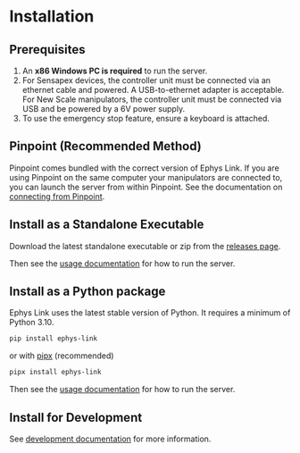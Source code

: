# Installation

## Prerequisites

1. An **x86 Windows PC is required** to run the server.
2. For Sensapex devices, the controller unit must be connected via an ethernet
   cable and powered. A USB-to-ethernet adapter is acceptable. For New Scale manipulators,
   the controller unit must be connected via USB and be powered by a 6V power
   supply.
3. To use the emergency stop feature, ensure a keyboard is attached.

## Pinpoint (Recommended Method)

Pinpoint comes bundled with the correct version of Ephys Link. If you are using Pinpoint on the same computer your
manipulators are connected to, you can launch the server from within Pinpoint. See the documentation
on [connecting from Pinpoint](../usage/using_ephys_link.md#connecting-to-pinpoint).

## Install as a Standalone Executable

Download the latest standalone executable or zip from the [releases page](https://github.com/VirtualBrainLab/ephys-link/releases/latest).

Then see the [usage documentation](../usage/starting_ephys_link.md) for how to run the server.

## Install as a Python package

Ephys Link uses the latest stable version of Python. It requires a minimum of Python 3.10.

```bash
pip install ephys-link
```

or with [pipx](https://pipx.pypa.io/stable/) (recommended)

```bash
pipx install ephys-link
```

Then see the [usage documentation](../usage/starting_ephys_link.md) for how to run the server.

## Install for Development

See [development documentation](../development/index.md#installing-for-development) for more information.